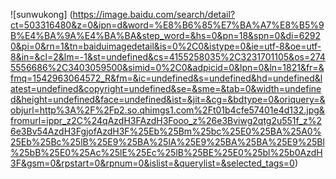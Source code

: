 ![sunwukong] (https://image.baidu.com/search/detail?ct=503316480&z=0&ipn=d&word=%E8%B6%85%E7%BA%A7%E8%B5%9B%E4%BA%9A%E4%BA%BA&step_word=&hs=0&pn=18&spn=0&di=62920&pi=0&rn=1&tn=baiduimagedetail&is=0%2C0&istype=0&ie=utf-8&oe=utf-8&in=&cl=2&lm=-1&st=undefined&cs=4155258035%2C3231701105&os=2745556686%2C3403059500&simid=0%2C0&adpicid=0&lpn=0&ln=1821&fr=&fmq=1542963064572_R&fm=&ic=undefined&s=undefined&hd=undefined&latest=undefined&copyright=undefined&se=&sme=&tab=0&width=undefined&height=undefined&face=undefined&ist=&jit=&cg=&bdtype=0&oriquery=&objurl=http%3A%2F%2Fp2.so.qhimgs1.com%2Ft01b4cfe57401e4d132.jpg&fromurl=ippr_z2C%24qAzdH3FAzdH3Fooo_z%26e3Bviwg2qtg2u551f_z%26e3Bv54AzdH3FgjofAzdH3F%25Eb%25Bm%25bc%25E0%25BA%25A0%25Eb%25Bc%25lB%25E9%25BA%25lA%25E9%25BA%25BA%25E9%25Bl%25bB%25E0%25Ac%25lE%25Ec%25lB%25BE%25E0%25bl%25b0AzdH3F&gsm=0&rpstart=0&rpnum=0&islist=&querylist=&selected_tags=0)
